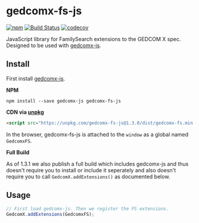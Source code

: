 # gedcomx-fs-js

[![npm](https://img.shields.io/npm/v/gedcomx-fs-js.svg?maxAge=2592000)](https://www.npmjs.com/package/gedcomx-fs-js)
[![Build Status](https://travis-ci.org/rootsdev/gedcomx-fs-js.svg?branch=master)](https://travis-ci.org/rootsdev/gedcomx-fs-js)
[![codecov](https://codecov.io/gh/rootsdev/gedcomx-fs-js/branch/master/graph/badge.svg)](https://codecov.io/gh/rootsdev/gedcomx-fs-js)

JavaScript library for FamilySearch extensions to the GEDCOM X spec. Designed to
be used with [gedcomx-js](https://github.com/rootsdev/gedcomx-js).

## Install

First install [gedcomx-js](https://github.com/rootsdev/gedcomx-js).

__NPM__

```
npm install --save gedcomx-js gedcomx-fs-js
```

__CDN via [unpkg](https://unpkg.com/#/)__

```html
<script src="https://unpkg.com/gedcomx-fs-js@1.3.0/dist/gedcomx-fs.min.js"></script>
```

In the browser, gedcomx-fs-js is attached to the `window` as a global named `GedcomxFS`.

__Full Build__

As of 1.3.1 we also publish a full build which includes gedcomx-js and thus
doesn't require you to install or include it seperately and also doesn't
require you to call `GedcomX.addExtensions()` as documented below.

## Usage

```js
// First load gedcomx-js. Then we register the FS extensions.
GedcomX.addExtensions(GedcomxFS);
```